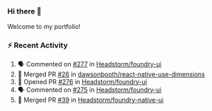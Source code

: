 ### Hi there 👋
Welcome to my portfolio!

### ⚡ Recent Activity
<!--START_SECTION:activity-->
1. 🗣 Commented on [#277](https://github.com/Headstorm/foundry-ui/issues/277) in [Headstorm/foundry-ui](https://github.com/Headstorm/foundry-ui)
2. 🎉 Merged PR [#26](https://github.com/dawsonbooth/react-native-use-dimensions/pull/26) in [dawsonbooth/react-native-use-dimensions](https://github.com/dawsonbooth/react-native-use-dimensions)
3. 💪 Opened PR [#276](https://github.com/Headstorm/foundry-ui/pull/276) in [Headstorm/foundry-ui](https://github.com/Headstorm/foundry-ui)
4. 🗣 Commented on [#275](https://github.com/Headstorm/foundry-ui/issues/275) in [Headstorm/foundry-ui](https://github.com/Headstorm/foundry-ui)
5. 🎉 Merged PR [#39](https://github.com/Headstorm/foundry-native-ui/pull/39) in [Headstorm/foundry-native-ui](https://github.com/Headstorm/foundry-native-ui)
<!--END_SECTION:activity-->
